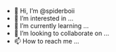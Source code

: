 - 👋 Hi, I’m @spiderboii
- 👀 I’m interested in ...
- 🌱 I’m currently learning ...
- 💞️ I’m looking to collaborate on ...
- 📫 How to reach me ...

<!---
spiderboii/spiderboii is a ✨ special ✨ repository because its `README.md` (this file) appears on your GitHub profile.
You can click the Preview link to take a look at your changes.
--->
